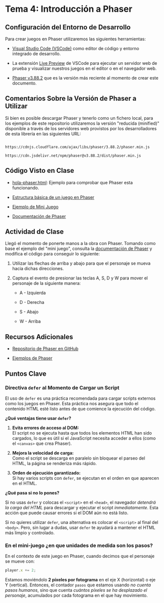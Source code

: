 # Tema 4: Introducción a Phaser

## Configuración del Entorno de Desarrollo

Para crear juegos en Phaser utilizaremos las siguientes herramientas:

* [Visual Studio Code (VSCode)](https://code.visualstudio.com/) como editor de código y entorno integrado de desarrollo.

* La extensión [Live Preview](https://marketplace.visualstudio.com/items?itemName=ms-vscode.live-server) de VSCode para ejecutar un servidor web de prueba y visualizar nuestros juegos en el editor o en el navegador web.

* [Phaser v3.88.2](https://phaser.io/download/stable) que es la versión más reciente al momento de crear este documento.

## Comentarios Sobre la Versión de Phaser a Utilizar

Si bien es posible descargar Phaser y tenerlo como un fichero local, para los ejemplos de este repositorio utilizaremos la versión "reducida (minified)" disponible a través de los servidores web provistos por los desarrolladores de esta librería en las siguientes URL:

```text

https://cdnjs.cloudflare.com/ajax/libs/phaser/3.88.2/phaser.min.js

https://cdn.jsdelivr.net/npm/phaser@v3.88.2/dist/phaser.min.js
```

## Código Visto en Clase

* [hola-phaser.html](code/hola-phaser.html): Ejemplo para comprobar que Phaser esta funcionando.

* [Estructura básica de un juego en Phaser](code/estructura-juego/)

* [Ejemplo de Mini Juego](code/mini-juego/)

* [Documentación de Phaser](https://docs.phaser.io/phaser/getting-started/what-is-phaser)

## Actividad de Clase

Llegó el momento de ponerte manos a la obra con Phaser. Tomando como base el ejemplo del "mini juego", consulta la [documentación de Phaser](https://docs.phaser.io/phaser/getting-started/what-is-phaser) y modifica el código para conseguir lo siguiente:

1. Utilizar las flechas de arriba y abajo para que el personaje se mueva hacia dichas direcciones.

2. Captura el evento de presionar las teclas A, S, D y W para mover el personaje de la siguiente manera:

    * A - Izquierda

    * D - Derecha

    * S - Abajo

    * W - Arriba

## Recursos Adicionales

* [Repositorio de Phaser en GitHub](https://github.com/phaserjs/phaser)

* [Ejemplos de Phaser](https://phaser.io/examples/)

## Puntos Clave

### **Directiva `defer` al Momento de Cargar un Script**

El uso de `defer` es una práctica recomendada para cargar scripts externos como los juegos en Phaser. Esta práctica nos asegura que todo el contenido HTML esté listo antes de que comience la ejecución del código.

**¿Qué ventajas tiene usar `defer`?**

1. **Evita errores de acceso al DOM:**  
    El script no se ejecuta hasta que todos los elementos HTML han sido cargados, lo que es útil si el JavaScript necesita acceder a ellos (como el `<canvas>` que crea Phaser).

2. **Mejora la velocidad de carga:**  
    Como el script se descarga en paralelo sin bloquear el parseo del HTML, la página se renderiza más rápido.

3. **Orden de ejecución garantizado:**  
    Si hay varios scripts con `defer`, se ejecutan en el orden en que aparecen en el HTML.

**¿Qué pasa si no lo pones?**

Si no usas `defer` y colocas el `<script>` en el `<head>`, el navegador _detendrá la carga del HTML_ para descargar y ejecutar el script _inmediatamente_. Esta acción que puede causar errores si el DOM aún no está listo.

Si no quieres utilizar `defer`, una alternativa es colocar el `<script>` al final del `<body>`. Pero, sin lugar a dudas, usar `defer` te ayudará a mantener el HTML más limpio y controlado.

### En el mini-juego ¿en que unidades de medida son los pasos?

En el contexto de este juego en Phaser, cuando decimos que el personaje se mueve con:

```javascript
player.x += 2;
```

Estamos moviéndolo **2 píxeles por fotograma** en el eje X (horizontal) o eje Y (vertical). Entonces, el contador `pasos` que estamos usando _no cuenta pasos humanos_, sino que cuenta _cuántos píxeles se ha desplazado el personaje_, acumulados por cada fotograma en el que hay movimiento.
